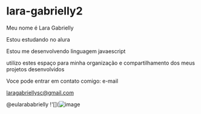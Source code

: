 # lara-gabrielly2
Meu nome é Lara Gabrielly 

Estou estudando no alura 

Estou me desenvolvendo linguagem javaescript

utilizo estes espaço para minha organização e compartilhamento dos meus projetos desenvolvidos

Voce pode entrar em contato comigo: e-mail

laragabriellysc@gmail.com

@eularababrielly
!'[](![image](https://github.com/elloid2/lara-gabrielly2/assets/171628938/f7b59a08-f6c1-47be-a4e7-6d8c7a811290)






